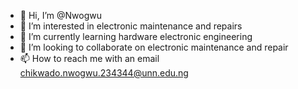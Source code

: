 - 👋 Hi, I’m @Nwogwu
- 👀 I’m interested in electronic maintenance and repairs
- 🌱 I’m currently learning hardware electronic engineering
- 💞️ I’m looking to collaborate on electronic maintenance and repair
- 📫 How to reach me with an email chikwado.nwogwu.234344@unn.edu.ng

<!---
Nwogwu/Nwogwu is a ✨ special ✨ repository because its `README.md` (this file) appears on your GitHub profile.
You can click the Preview link to take a look at your changes.
--->
